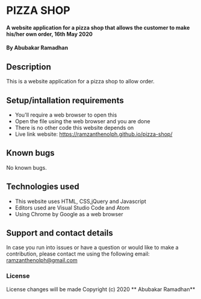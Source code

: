 # PIZZA SHOP
#### A website application for a pizza shop that allows the customer to make his/her own order, 16th May 2020
#### By **Abubakar Ramadhan**
## Description
This is a website application for a pizza shop to allow order.
## Setup/intallation requirements
* You'll require a web browser to open this
* Open the file using the web browser and you are done
* There is no other code this website depends on
* Live link website: https://ramzanthenolph.github.io/pizza-shop/
## Known bugs
No known bugs.
## Technologies used
* This website uses HTML, CSS,jQuery and Javascript
* Editors used are Visual Studio Code and Atom
* Using Chrome by Google as a web browser
## Support and contact details
In case you run into issues or have a question or would like to make a contribution, please contact me using the following email:
ramzanthenolph@gmail.com
### License
License changes will be made
Copyright (c) 2020 ** Abubakar Ramadhan** 
